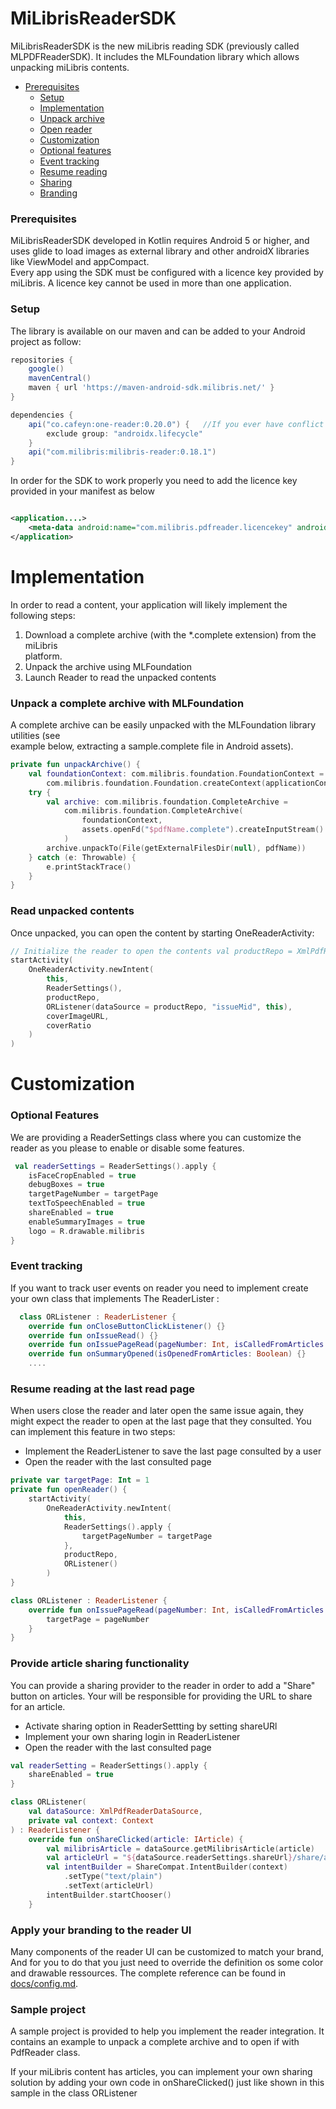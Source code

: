 # MiLibrisReaderSDK

MiLibrisReaderSDK is the new miLibris reading SDK (previously called MLPDFReaderSDK). It includes the MLFoundation library which allows unpacking miLibris contents.

* [Prerequisites](#prerequisites)
    * [Setup](#setup)
    * [Implementation](#implementation)
    * [Unpack archive](#unpack-a-complete-archive-with-mlfoundation)
    * [Open reader](#read-unpacked-contents)
    * [Customization](#customization)
    * [Optional features](#optional-features)
    * [Event tracking](#event-tracking)
    * [Resume reading](#resume-reading-at-the-last-read-page)
    * [Sharing](#provide-article-sharing-functionality)
    * [Branding](#apply-your-branding-to-the-reader-ui)

### Prerequisites

MiLibrisReaderSDK developed in Kotlin requires Android 5 or higher, and uses glide to load images as external library and other androidX libraries like ViewModel and appCompact.  
Every app using the SDK must be configured with a licence key provided by miLibris. A licence key cannot be used in more than one application.

### Setup

The library is available on our maven and can be added to your Android project as follow:

```groovy
repositories {
    google()
    mavenCentral()
    maven { url 'https://maven-android-sdk.milibris.net/' }
}

dependencies {
    api("co.cafeyn:one-reader:0.20.0") {   //If you ever have conflict with the version used in our libary add this line  
        exclude group: "androidx.lifecycle"
    }
    api("com.milibris:milibris-reader:0.18.1")
}  
```  

In order for the SDK to work properly you need to add the licence key provided in your manifest as below

```xml

<application....>
    <meta-data android:name="com.milibris.pdfreader.licencekey" android:value="YOUR_LICENCE_KEY" />
</application>  
```  

# Implementation

In order to read a content, your application will likely implement the following steps:

1. Download a complete archive (with the *.complete extension) from the miLibris  
   platform.
2. Unpack the archive using MLFoundation
3. Launch Reader to read the unpacked contents

### Unpack a complete archive with MLFoundation

A complete archive can be easily unpacked with the MLFoundation library utilities (see  
example below, extracting a sample.complete file in Android assets).

```kotlin
private fun unpackArchive() {
    val foundationContext: com.milibris.foundation.FoundationContext =
        com.milibris.foundation.Foundation.createContext(applicationContext)
    try {
        val archive: com.milibris.foundation.CompleteArchive =
            com.milibris.foundation.CompleteArchive(
                foundationContext,
                assets.openFd("$pdfName.complete").createInputStream()
            )
        archive.unpackTo(File(getExternalFilesDir(null), pdfName))
    } catch (e: Throwable) {
        e.printStackTrace()
    }
}  
```  

### Read unpacked contents

Once unpacked, you can open the content by starting OneReaderActivity:

```kotlin
// Initialize the reader to open the contents val productRepo = XmlPdfReaderDataSource(readerSettings) productRepo.init(applicationContext, contentPath)  
startActivity(
    OneReaderActivity.newIntent(
        this,
        ReaderSettings(),
        productRepo,
        ORListener(dataSource = productRepo, "issueMid", this),
        coverImageURL,
        coverRatio
    )
)  
```  

# Customization

### Optional Features

We are providing a ReaderSettings class where you can customize the reader as you please to enable or disable some features.

```kotlin
 val readerSettings = ReaderSettings().apply {
    isFaceCropEnabled = true
    debugBoxes = true
    targetPageNumber = targetPage
    textToSpeechEnabled = true
    shareEnabled = true
    enableSummaryImages = true
    logo = R.drawable.milibris
}  
```  

### Event tracking

If you want to track user events on reader you need to implement create your own class that implements The ReaderLister :

```kotlin
  class ORListener : ReaderListener {
    override fun onCloseButtonClickListener() {}
    override fun onIssueRead() {}
    override fun onIssuePageRead(pageNumber: Int, isCalledFromArticles: Boolean) {}
    override fun onSummaryOpened(isOpenedFromArticles: Boolean) {}
    ....  
```  

### Resume reading at the last read page

When users close the reader and later open the same issue again, they might expect the reader to open at the last page that they consulted. You can implement this feature in two steps:

- Implement the ReaderListener to save the last page consulted by a user
- Open the reader with the last consulted page

```kotlin
private var targetPage: Int = 1
private fun openReader() {
    startActivity(
        OneReaderActivity.newIntent(
            this,
            ReaderSettings().apply {
                targetPageNumber = targetPage
            },
            productRepo,
            ORListener()
        )
}

class ORListener : ReaderListener {
    override fun onIssuePageRead(pageNumber: Int, isCalledFromArticles: Boolean) {
        targetPage = pageNumber
    }
}
```

### Provide article sharing functionality

You can provide a sharing provider to the reader in order to add a "Share" button on articles. Your will be responsible for providing the URL to share for an article.

- Activate sharing option in ReaderSettting by setting shareURl
- Implement your own sharing login in ReaderListener
- Open the reader with the last consulted page

```kotlin
val readerSetting = ReaderSettings().apply {
    shareEnabled = true
}

class ORListener(
    val dataSource: XmlPdfReaderDataSource,
    private val context: Context
) : ReaderListener {
    override fun onShareClicked(article: IArticle) {
        val milibrisArticle = dataSource.getMilibrisArticle(article)
        val articleUrl = "${dataSource.readerSettings.shareUrl}/share/article/$issueMid/${milibrisArticle?.mid}"
        val intentBuilder = ShareCompat.IntentBuilder(context)
            .setType("text/plain")
            .setText(articleUrl)
        intentBuilder.startChooser()
    }
```

### Apply your branding to the reader UI

Many components of the reader UI can be customized to match your brand, And for you to do that you just need to override the definition os some color and drawable ressources. The complete reference can be found in [docs/config.md](./Docs/config.md#readerconfig).

### Sample project

A sample project is provided to help you implement the reader integration. It contains an example to unpack a complete archive and to open if with PdfReader class.

If your miLibris content has articles, you can implement your own sharing solution by adding your own code in onShareClicked() just like shown in this sample in the class ORListener